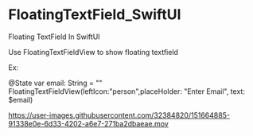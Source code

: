 # FloatingTextField_SwiftUI

Floating TextField In SwiftUI

Use 
FloatingTextFieldView to show floating textfield 


Ex:

@State var email: String = ""
FloatingTextFieldView(leftIcon:"person",placeHolder: "Enter Email", text: $email)

https://user-images.githubusercontent.com/32384820/151664885-91338e0e-6d33-4202-a6e7-271ba2dbaeae.mov

